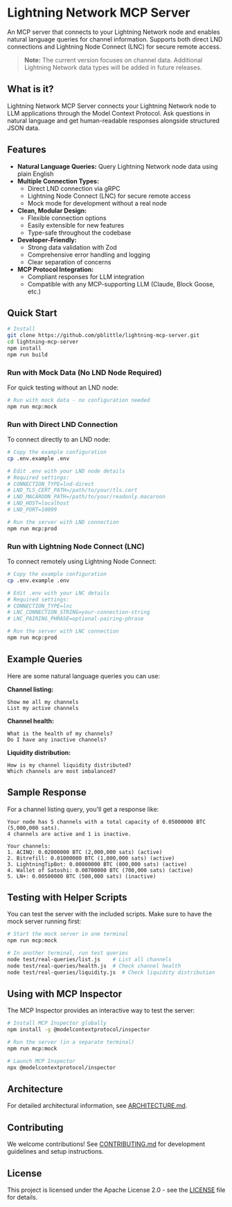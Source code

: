 # Lightning Network MCP Server

An MCP server that connects to your Lightning Network node and enables natural language queries for channel information. Supports both direct LND connections and Lightning Node Connect (LNC) for secure remote access.

> **Note:** The current version focuses on channel data. Additional Lightning Network data types will be added in future releases.

## What is it?

Lightning Network MCP Server connects your Lightning Network node to LLM applications through the Model Context Protocol. Ask questions in natural language and get human-readable responses alongside structured JSON data.

## Features

- **Natural Language Queries:** Query Lightning Network node data using plain English
- **Multiple Connection Types:**
  - Direct LND connection via gRPC
  - Lightning Node Connect (LNC) for secure remote access
  - Mock mode for development without a real node
- **Clean, Modular Design:**
  - Flexible connection options
  - Easily extensible for new features
  - Type-safe throughout the codebase
- **Developer-Friendly:**
  - Strong data validation with Zod
  - Comprehensive error handling and logging
  - Clear separation of concerns
- **MCP Protocol Integration:**
  - Compliant responses for LLM integration
  - Compatible with any MCP-supporting LLM (Claude, Block Goose, etc.)

## Quick Start

```bash
# Install
git clone https://github.com/pblittle/lightning-mcp-server.git
cd lightning-mcp-server
npm install
npm run build
```

### Run with Mock Data (No LND Node Required)

For quick testing without an LND node:

```bash
# Run with mock data - no configuration needed
npm run mcp:mock
```

### Run with Direct LND Connection

To connect directly to an LND node:

```bash
# Copy the example configuration
cp .env.example .env

# Edit .env with your LND node details
# Required settings:
# CONNECTION_TYPE=lnd-direct
# LND_TLS_CERT_PATH=/path/to/your/tls.cert
# LND_MACAROON_PATH=/path/to/your/readonly.macaroon
# LND_HOST=localhost
# LND_PORT=10009

# Run the server with LND connection
npm run mcp:prod
```

### Run with Lightning Node Connect (LNC)

To connect remotely using Lightning Node Connect:

```bash
# Copy the example configuration
cp .env.example .env

# Edit .env with your LNC details
# Required settings:
# CONNECTION_TYPE=lnc
# LNC_CONNECTION_STRING=your-connection-string
# LNC_PAIRING_PHRASE=optional-pairing-phrase

# Run the server with LNC connection
npm run mcp:prod
```

## Example Queries

Here are some natural language queries you can use:

**Channel listing:**

```
Show me all my channels
List my active channels
```

**Channel health:**

```
What is the health of my channels?
Do I have any inactive channels?
```

**Liquidity distribution:**

```
How is my channel liquidity distributed?
Which channels are most imbalanced?
```

## Sample Response

For a channel listing query, you'll get a response like:

```
Your node has 5 channels with a total capacity of 0.05000000 BTC (5,000,000 sats).
4 channels are active and 1 is inactive.

Your channels:
1. ACINQ: 0.02000000 BTC (2,000,000 sats) (active)
2. Bitrefill: 0.01000000 BTC (1,000,000 sats) (active)
3. LightningTipBot: 0.00800000 BTC (800,000 sats) (active)
4. Wallet of Satoshi: 0.00700000 BTC (700,000 sats) (active)
5. LN+: 0.00500000 BTC (500,000 sats) (inactive)
```

## Testing with Helper Scripts

You can test the server with the included scripts. Make sure to have the mock server running first:

```bash
# Start the mock server in one terminal
npm run mcp:mock

# In another terminal, run test queries
node test/real-queries/list.js    # List all channels
node test/real-queries/health.js  # Check channel health
node test/real-queries/liquidity.js  # Check liquidity distribution
```

## Using with MCP Inspector

The MCP Inspector provides an interactive way to test the server:

```bash
# Install MCP Inspector globally
npm install -g @modelcontextprotocol/inspector

# Run the server (in a separate terminal)
npm run mcp:mock

# Launch MCP Inspector
npx @modelcontextprotocol/inspector
```

## Architecture

For detailed architectural information, see [ARCHITECTURE.md](ARCHITECTURE.md).

## Contributing

We welcome contributions! See [CONTRIBUTING.md](CONTRIBUTING.md) for development guidelines and setup instructions.

## License

This project is licensed under the Apache License 2.0 - see the [LICENSE](LICENSE) file for details.
